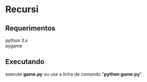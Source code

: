 # Recursi

## Requerimentos
python 3.x<br>
pygame

## Executando
execute <b>game.py</b> ou use a linha de comando "<b>python game.py</b>" 
